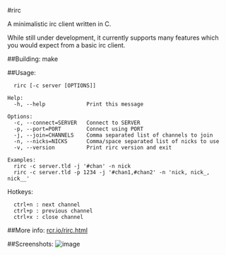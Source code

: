 #rirc

A minimalistic irc client written in C.

While still under development, it currently supports
many features which you would expect from a basic
irc client.

##Building:
make

##Usage:
```
  rirc [-c server [OPTIONS]]

Help:
  -h, --help             Print this message

Options:
  -c, --connect=SERVER   Connect to SERVER
  -p, --port=PORT        Connect using PORT
  -j, --join=CHANNELS    Comma separated list of channels to join
  -n, --nicks=NICKS      Comma/space separated list of nicks to use
  -v, --version          Print rirc version and exit

Examples:
  rirc -c server.tld -j '#chan' -n nick
  rirc -c server.tld -p 1234 -j '#chan1,#chan2' -n 'nick, nick_, nick__'
```

Hotkeys:
```
  ctrl+n : next channel
  ctrl+p : previous channel
  ctrl+x : close channel
```

##More info:
[rcr.io/rirc.html](http://rcr.io/rirc.html)

##Screenshots:
![image](https://raw.github.com/robbinsr/rirc/master/rirc.png?raw=true)

